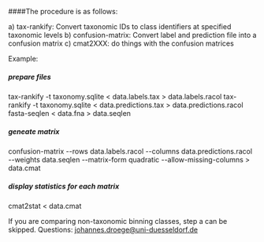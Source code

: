 ####The procedure is as follows:

a) tax-rankify: Convert taxonomic IDs to class identifiers at specified taxonomic levels
b) confusion-matrix: Convert label and prediction file into a confusion matrix
c) cmat2XXX: do things with the confusion matrices

Example:

##### prepare files
tax-rankify -t taxonomy.sqlite < data.labels.tax > data.labels.racol
tax-rankify -t taxonomy.sqlite < data.predictions.tax > data.predictions.racol
fasta-seqlen < data.fna > data.seqlen

##### geneate matrix
confusion-matrix --rows data.labels.racol --columns data.predictions.racol --weights data.seqlen --matrix-form quadratic --allow-missing-columns > data.cmat

##### display statistics for each matrix
cmat2stat < data.cmat

If you are comparing non-taxonomic binning classes, step a can be skipped.
Questions: johannes.droege@uni-duesseldorf.de
